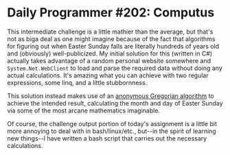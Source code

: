 Daily Programmer #202: Computus
===============================

This intermediate challenge is a little mathier than the average, but that's not as biga  deal as one might
imagine because of the fact that algorithms for figuring out when Easter Sunday falls are literally hundreds
of years old and (obviously) well-publicized. My initial solution for this (written in C#) actually takes
advantage of a random personal website somewhere and `System.Net.WebClient` to load and parse the required
data without doing any actual calculations. It's amazing what you can achieve with two regular expressions,
some linq, and a little stubbornness.

This solution instead makes use of an [anonymous Gregorian algorithm](http://en.wikipedia.org/wiki/Computus#Anonymous_Gregorian_algorithm)
to achieve the intended result, calculating the month and day of Easter Sunday via some of the most arcane
mathematics imaginable.

Of course, the challenge output portion of today's assignment is a little bit more annoying to deal with in
bash/linux/etc., but--in the spirit of learning new things--I have written a bash script that carries out
the necessary calculations.
